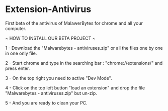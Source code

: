 # Extension-Antivirus
First beta of the antivirus of MalawerBytes for chrome and all your computer.


~ HOW TO INSTALL OUR BETA PROJECT ~

1 - Download the "Malwarebytes - antiviruses.zip" or all the files one by one in one only file.

2 - Start chrome and type in the searching bar : "chrome://extensions/" and press enter.

3 - On the top right you need to active "Dev Mode".

4 - Click on the top left button "load an extension" and drop the file "Malwarebytes - antiviruses.zip" but un-zip.

5 - And you are ready to clean your PC.
